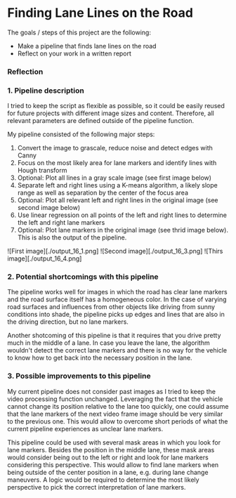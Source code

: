 # **Finding Lane Lines on the Road** 

The goals / steps of this project are the following:
* Make a pipeline that finds lane lines on the road
* Reflect on your work in a written report


### Reflection


### 1. Pipeline description

I tried to keep the script as flexible as possible, so it could be easily reused for future projects with different image sizes and content. Therefore, all relevant parameters are defined outside of the pipeline function.

My pipeline consisted of the following major steps:

1. Convert the image to grascale, reduce noise and detect edges with Canny
1. Focus on the most likely area for lane markers and identify lines with Hough transform
1. Optional: Plot all lines in a gray scale image (see first image below)
1. Separate left and right lines using a K-means algorithm, a likely slope range as well as separation by the center of the focus area
1. Optional: Plot all relevant left and right lines in the original image (see second image below)
1. Use linear regression on all points of the left and right lines to determine the left and right lane markers
1. Optional: Plot lane markers in the original image (see thrid image below). This is also the output of the pipeline.

![First image][./output_16_1.png]
![Second image][./output_16_3.png]
![Thirs image][./output_16_4.png]


### 2. Potential shortcomings with this pipeline

The pipeline works well for images in which the road has clear lane markers and the road surface itself has a homogeneous color. In the case of varying road surfaces and influences from other objects like driving from sunny conditions into shade, the pipeline picks up edges and lines that are also in the driving direction, but no lane markers.

Another shotcoming of this pipeline is that it requires that you drive pretty much in the middle of a lane. In case you leave the lane, the algorithm wouldn't detect the correct lane markers and there is no way for the vehicle to know how to get back into the necessary position in the lane.


### 3. Possible improvements to this pipeline

My current pipeline does not consider past images as I tried to keep the video processing function unchanged. Leveraging the fact that the vehicle cannot change its position relative to the lane too quickly, one could assume that the lane markers of the next video frame image should be very similar to the previous one. This would allow to overcome short periods of what the current pipeline experiences as unclear lane markers.

This pipeline could be used with several mask areas in which you look for lane markers. Besides the position in the middle lane, these mask areas would consider being out to the left or right and look for lane markers considering this perspective. This would allow to find lane markers when being outside of the center position in a lane, e.g. during lane change maneuvers. A logic would be required to determine the most likely perspective to pick the correct interpretation of lane markers.
